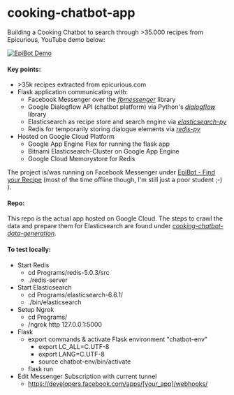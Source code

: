 # cooking-chatbot-app

Building a Cooking Chatbot to search through >35.000 recipes from Epicurious, YouTube demo below: </br>

[![EpiBot Demo](https://img.youtube.com/vi/zcZn3eAQzoI/0.jpg)](https://www.youtube.com/watch?v=zcZn3eAQzoI) 


#### Key points:
- \>35k recipes extracted from epicurious.com
- Flask application communicating with:
  - Facebook Messenger over the [*fbmessenger*](https://github.com/rehabstudio/fbmessenger) library
  - Google Dialogflow API (chatbot platform) via Python's [*dialogflow*](https://dialogflow-python-client-v2.readthedocs.io/en/latest/) library
  - Elasticsearch as recipe store and search engine via [*elasticsearch-py*](https://elasticsearch-py.readthedocs.io/en/master/)
  - Redis for temporarily storing dialogue elements via [*redis-py*](https://redis-py.readthedocs.io/en/latest/)
- Hosted on Google Cloud Platform
  - Google App Engine Flex for running the flask app
  - Bitnami Elasticsearch-Cluster on Google App Engine
  - Google Cloud Memorystore for Redis

The project is/was running on Facebook Messenger under [EpiBot - Find your Recipe](https://www.facebook.com/find.your.recipe.1/?modal=admin_todo_tour) (most of the time offline though, I'm still just a poor student ;-) ).

#### Repo:
This repo is the actual app hosted on Google Cloud. The steps to crawl the data and prepare them for Elasticsearch are found under [*cooking-chatbot-data-generation*](https://github.com/lukasb23/cooking-chatbot-data-generation).

#### To test locally:

- Start Redis
  - cd Programs/redis-5.0.3/src
  - ./redis-server
- Start Elasticsearch
  - cd Programs/elasticsearch-6.6.1/
  - ./bin/elasticsearch
- Setup Ngrok
  - cd Programs/
  - /ngrok http 127.0.0.1:5000
- Flask
  - export commands & activate Flask environment "chatbot-env"
    - export LC_ALL=C.UTF-8
    - export LANG=C.UTF-8
    - source chatbot-env/bin/activate
  - flask run
- Edit Messenger Subscription with current tunnel
  - https://developers.facebook.com/apps/[your_app]/webhooks/
